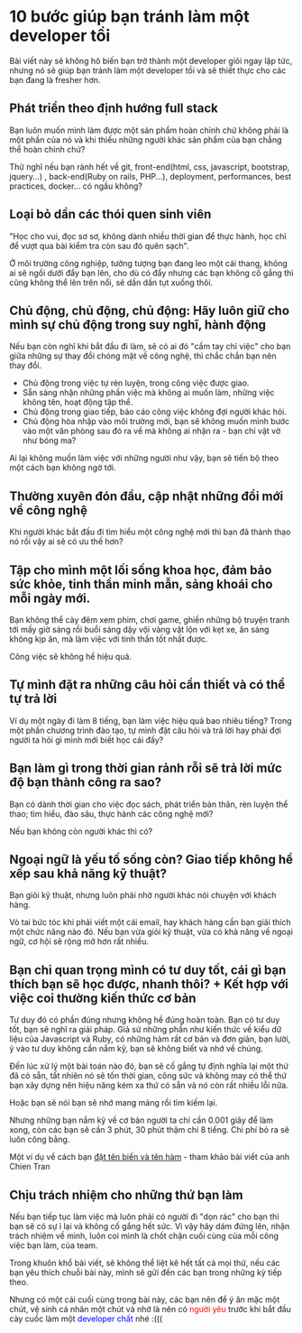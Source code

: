 # 10 bước giúp bạn tránh làm một developer tồi

Bài viết này sẽ không hô biến bạn trở thành một developer giỏi ngay lập tức, nhưng nó sẽ giúp bạn tránh làm một developer tồi và sẽ thiết thực cho các bạn đang là fresher hơn.

## Phát triển theo định hướng full stack

Bạn luôn muốn mình làm được một sản phẩm hoàn chỉnh chứ không phải là một phần của nó và khi thiếu những người khác sản phẩm của bạn chẳng thể hoàn chỉnh chứ?

Thử nghĩ nếu bạn rành hết về git, front-end(html, css, javascript, bootstrap, jquery...) , back-end(Ruby on rails, PHP...), deployment, performances, best practices, docker... có ngầu không?

## Loại bỏ dần các thói quen sinh viên

"Học cho vui, đọc sơ sơ, không dành nhiều thời gian để thực hành, học chỉ để vượt qua bài kiểm tra còn sau đó quên sạch".

Ở môi trường công nghiệp, tưởng tượng bạn đang leo một cái thang, không ai sẽ ngồi dưới đẩy bạn lên, cho dù có đẩy nhưng các bạn không cố gắng thì cũng không thể lên trên nổi, sẽ dần dần tụt xuống thôi.

## Chủ động, chủ động, chủ động: Hãy luôn giữ cho mình sự chủ động trong suy nghĩ, hành động

Nếu bạn còn nghĩ khi bắt đầu đi làm, sẽ có ai đó "cầm tay chỉ việc" cho bạn giữa những sự thay đổi chóng mặt về công nghệ, thì chắc chắn bạn nên thay đổi.

* Chủ động trong việc tự rèn luyện, trong công việc được giao.
* Sẵn sàng nhận những phần việc mà không ai muốn làm, những việc không tên, hoạt động tập thể.
* Chủ động trong giao tiếp, báo cáo công việc không đợi người khác hỏi.
* Chủ động hòa nhập vào môi trường mới, bạn sẽ không muốn mình bước vào một văn phòng sau đó ra về mà không ai nhận ra - bạn chỉ vật vờ như bóng ma?

Ai lại không muốn làm việc với những người như vậy, bạn sẽ tiến bộ theo một cách bạn không ngờ tới.

## Thường xuyên đón đầu, cập nhật những đổi mới về công nghệ

Khi người khác bắt đầu đi tìm hiểu một công nghệ mới thì bạn đã thành thạo nó rồi vậy ai sẽ có ưu thế hơn?

## Tập cho mình một lối sống khoa học, đảm bảo sức khỏe, tinh thần minh mẫn, sảng khoái cho mỗi ngày mới.

Bạn không thể cày đêm xem phim, chơi game, ghiền những bộ truyện tranh tới mấy giờ sáng rồi buổi sáng dậy vội vàng vật lộn với kẹt xe, ăn sáng không kịp ăn, mà làm việc với tinh thần tốt nhất được.

Công việc sẽ không hề hiệu quả.

## Tự mình đặt ra những câu hỏi cần thiết và có thể tự trả lời
Ví dụ một ngày đi làm 8 tiếng, bạn làm việc hiệu quả bao nhiêu tiếng?
Trong một phần chương trình đào tạo, tự mình đặt câu hỏi và trả lời hay phải đợi người ta hỏi gì mình mới biết học cái đấy?

## Bạn làm gì trong thời gian rảnh rỗi sẽ trả lời mức độ bạn thành công ra sao?
Bạn có dành thời gian cho việc đọc sách, phát triển bản thân, rèn luyện thể thao; tìm hiểu, đào sâu, thực hành các công nghệ mới?

Nếu bạn không còn người khác thì có?

## Ngoại ngữ là yếu tố sống còn? Giao tiếp không hề xếp sau khả năng kỹ thuật?
Bạn giỏi kỹ thuật, nhưng luôn phải nhờ người khác nói chuyện với khách hàng.

Vò tai bức tóc khi phải viết một cái email, hay khách hàng cần bạn giải thích một chức năng nào đó.
Nếu bạn vừa giỏi kỹ thuật, vừa có khả năng về ngoại ngữ, cơ hội sẽ rộng mở hơn rất nhiều.

## Bạn chỉ quan trọng mình có tư duy tốt, cái gì bạn thích bạn sẽ học được, nhanh thôi? + Kết hợp với việc coi thường kiến thức cơ bản
Tư duy đó có phần đúng nhưng không hề đúng hoàn toàn.
Bạn có tư duy tốt, bạn sẽ nghĩ ra giải pháp. Giả sử những phần như kiến thức về kiểu dữ liệu của Javascript và Ruby, có những hàm rất cơ bản và đơn giản, bạn lười, ỷ vào tư duy không cần nắm kỹ, bạn sẽ không biết và nhớ về chúng.

Đến lúc xử lý một bài toán nào đó, bạn sẽ cố gắng tự định nghĩa lại một thứ đã có sẵn, tất nhiên nó sẽ tốn thời gian, công sức và không may có thể thứ bạn xây dựng nên hiệu năng kém xa thứ có sẵn và nó còn rất nhiều lỗi nữa.

Hoặc bạn sẽ nói bạn sẽ nhớ mang máng rồi tìm kiếm lại.

Nhưng những bạn nắm kỹ về cơ bản người ta chỉ cần 0.001 giây để làm xong, còn các bạn sẽ cần 3 phút, 30 phút thậm chí 8 tiếng. Chi phí bỏ ra sẽ luôn công bằng.

Một ví dụ về cách bạn [đặt tên biến và tên hàm](https://goo.gl/brZuvY) - tham khảo bài viết của anh Chien Tran

## Chịu trách nhiệm cho những thứ bạn làm
Nếu bạn tiếp tục làm việc mà luôn phải có người đi "dọn rác" cho bạn thì bạn sẽ có sự ỉ lại và không cố gắng hết sức.
Vì vậy hãy dám đứng lên, nhận trách nhiệm về mình, luôn coi mình là chốt chặn cuối cùng của mỗi công việc bạn làm, của team.

Trong khuôn khổ bài viết, sẽ không thể liệt kê hết tất cả mọi thứ, nếu các bạn yêu thích chuỗi bài này, mình sẽ gửi đến các bạn trong những kỳ tiếp theo.

Nhưng có một cái cuối cùng trong bài này, các bạn nên để ý ăn mặc một chút, vệ sinh cá nhân một chút và nhớ là nên có <span style="color:red">người yêu</span> trước khi bắt đầu cày cuốc làm một <span style="color:blue">developer chất</span> nhé :(((